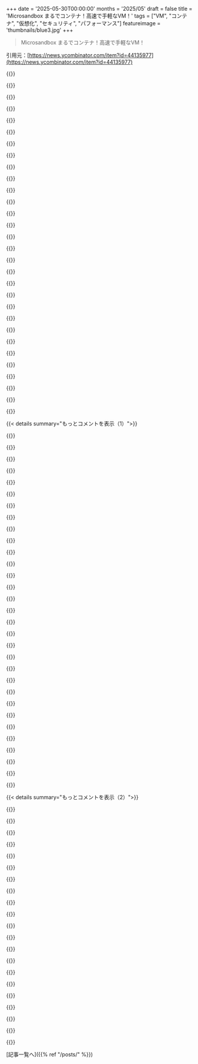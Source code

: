 +++
date = '2025-05-30T00:00:00'
months = '2025/05'
draft = false
title = 'Microsandbox まるでコンテナ！高速で手軽なVM！'
tags = ["VM", "コンテナ", "仮想化", "セキュリティ", "パフォーマンス"]
featureimage = 'thumbnails/blue3.jpg'
+++

> Microsandbox まるでコンテナ！高速で手軽なVM！

引用元：[https://news.ycombinator.com/item?id=44135977](https://news.ycombinator.com/item?id=44135977)




{{<matomeQuote body="これすごくいいアイデアじゃん！コンテナセキュリティの評価方法として、既知の脆弱性リストを使って環境ごとに試して防げた割合をスコアにするのはどうかな？例えばpermissions-based、jail、Docker、Microsandboxとかで試して、Microsandboxなら100%いけるかも？ハニーポットで実証するのも面白そう。RowhammerやSpectreみたいな根本的な問題もあるから、“安全”の定義も考え直す必要あるかもね。エミュレーションなしで100%安全なコンテナを見つけたいってのが動機だよ。" userName="zackmorris" createdAt="2025/05/30 18:48:29" color="#ff5c5c">}}




{{<matomeQuote body="セキュアなコンテナランタイム（悪意のあるコンテナに対してね）は作れないよ。だって基盤がLinux Kernelだから。Linuxコンテナをちゃんとしたサンドボックスにする唯一の方法は、使えるsyscall APIを大幅に制限すること。でもそれだと、すぐに汎用性がなくなっちゃうんだ。「どんなワークロードでも乗せられる汎用プラットフォーム」じゃなくて、用途ごとに調整が必要な特別なものになっちゃう。だから仮想化が必要なんだよ。ちゃんと強化されてメモリ安全なOSが登場するまでは、それが唯一の方法だね。もしそういうOSができても、Linuxホスト上でMicroVMs動かすより速いかは分かんないけどね" userName="bjackman" createdAt="2025/05/30 19:37:42" color="#ff5c5c">}}




{{<matomeQuote body="マルチテナントのワークロードの場合、問題は「コンテナの脆弱性」っていうより、標準的なコンテナがカーネルを共有してるってことなんだよね。だから、カーネルのLPE（ローカル権限昇格）は全部、潜在的なコンテナエスケープになる可能性があるってわけ。そういうバグは昔からいっぱいあって、それが「コンテナエスケープ」ってフラグ付けされることは稀なんだ。カーネルのLPEはコンテナを破るものだって、まあ、みんな分かってることだよね" userName="tptacek" createdAt="2025/05/30 19:38:31" color="#ff5c5c">}}




{{<matomeQuote body="＞カーネルのLPEはコンテナを破るものだって、まあ、みんな分かってることだよね<br>うん、たぶん、あらゆるカーネルLPEは、ローカルマシン上の全てのセキュリティ境界を破る潜在的な可能性があるって、一般的に理解されてると思うな（だからそういうものだと見なされてる）。だってカーネルには内部セキュリティ境界がないからね。それはコンテナだけじゃなくて、ユーザー分離とか、ローカルカーネルで制御されるハードウェア仮想化とか、カーネルのプライベートな秘密とか、他の全部を含む話だよ" userName="delusional" createdAt="2025/05/31 09:41:56" color="#45d325">}}




{{<matomeQuote body="セキュアなVMMがない限り、仮想化ランタイムもコンテナと同じ問題に直面するよ。Linuxコンテナが、共有がデフォルトなLinux Kernelサービスを無理やり分割しようとしてるのが問題。それはセキュリティ設計の欠陥だよ。数億円規模の攻撃にも耐えうるっていうなら、10人のチームが3年かけても脆弱性を見つけられないような脆弱性評価か、形式的な証明を見せてくれ。それができないなら、ソフトウェアは簡単にハックされるっていうデフォルトに戻るべきだ。異常な主張には異常な証拠が必要だからね。" userName="Veserv" createdAt="2025/05/30 19:54:53" color="#ff5733">}}




{{<matomeQuote body="LPE脆弱性の大部分は、「特別に細工されたデータをsyscallでカーネルに渡してカーネルバグをトリガーする」っていう性質のものなんだ。コンテナの場合、カーネルはホストカーネルだから、ホストが侵害されちゃう。VMの場合、カーネルはゲストカーネルだから、ゲストが侵害されるだけでホストは無事だ。これはずっと狭い範囲の侵害だし、ゲストのrootがすでに攻撃者に制御されてると想定されるセキュリティモデルなら、そもそも脆弱性ですらないんだよ" userName="zrm" createdAt="2025/05/31 16:46:10" color="#45d325">}}




{{<matomeQuote body="VMサンドボックスエスケープなんて、「特別に細工されたデータをhypercall/trapでハイパーバイザに渡してハイパーバイザバグをトリガーする」だけじゃん。仮想化に本質的な優位性なんてないよ。唯一重要なのは、特権を持つホストがいかにセキュアで堅牢かだけさ。一般的にVMが有利に見える唯一の理由は、Linux Kernelがセキュリティ的にひどくて、デフォルトで共有/許可のサービス向けに設計されてるものを、人々が無理やり多重化サービスにしようとしてるからだ。でもそれも、数百万から数千万ドルもかけて中核機能やサービスに脆弱性を見つける現代の、ごく普通の脅威アクターに比べたら、大した差じゃないね。普及している脅威アクターに対して安全になる最低ラインに到達するには、高度なスキルを持つ10人のチームが3年かけても脆弱性を見つけられないような、特権マネージャーコードが必要なんだよ。近い将来の脅威アクターなんて言うまでもない" userName="Veserv" createdAt="2025/05/31 19:13:55" color="#785bff">}}




{{<matomeQuote body="君の言いたいことは分かるけど、たとえ君のVMMが数えきれないほどのC++のコードでできてて、エミュレートされたデバイスがあっても、共有モノリシックカーネルなコンテナランタイムにはないセキュリティ強化のチャンスがあるんだよ。VMMの周り（そして内部にさえ！）セキュリティ境界を作れるんだ。VMMプロセスにエスケープされても、VMMをアグレッシブにサンドボックス化することで、その価値を最小限に抑えられるようにできる。それに、C++でデバイスをエミュレートするモデルからも絶対抜け出せるよ。理想的には、VMMはVF passthroughsの管理以外、ほとんど何もすべきじゃないと思う。もちろん、そうすると問題の多くは、どうしたって完璧じゃないデバイスファームウェアに移っちゃうけど、でもそれもカーネルバグよりは緩和策が多いんだ" userName="bjackman" createdAt="2025/05/31 08:10:25" color="#45d325">}}




{{<matomeQuote body="＞ローカルカーネルで制御されるハードウェア仮想化<br>一部のアーキテクチャでは、カーネルLPEはプラットフォーム（L0/EL2）仮想化を破らないよ。<br>参考： https://news.ycombinator.com/item?id=44141164<br>L0/EL2<br>L1/EL1<br>pKVM<br>KVM<br>AX<br>Hyper-V / Xen / ESX" userName="transpute" createdAt="2025/05/31 11:25:54" color="#785bff">}}




{{<matomeQuote body="＞...使えるsyscall APIを大幅に制限すること。でもそれだと、すぐに汎用性がなくなっちゃうんだ<br>それは場合によると思うけどね。Androidはseccomp-bpfとAndroid-specific flavour of SELinux [0]でかなり成功してるし<br>＞ちゃんと強化されてメモリ安全なOS...Linuxホスト上でMicroVMs動かすより速いかは分かんないけどね<br>Andy Tanenbaumなら、Micro Kernelsで十分だって言うんじゃないかな [0] https://youtu.be/WxbOq8IGEiE" userName="ignoramous" createdAt="2025/05/30 20:21:17" color="#ff33a1">}}




{{<matomeQuote body="「VMMは安全にできない」って言ってるけど、pKVMみたいにコード量が少なくて、シリコン（ハードウェア）で隔離されてるVMMもあるんだよ。Google PixelとかHPのPCで使われてて、実績もあるんだ。HPのセキュリティ関連の動画とかも参考になるよ。" userName="transpute" createdAt="2025/05/31 01:09:04" color="#45d325">}}




{{<matomeQuote body="KVMゲストからホストに逃げられるって言うなら、証拠出してくんない？ゲストでシェルやroot権限取ってて、そこからKVMホストを攻撃できた直近3件のLinux LPEの例を挙げてみてよ。Linux LPEなんて毎年何十件も出てるんだから、簡単でしょ？" userName="tptacek" createdAt="2025/05/31 22:11:18" color="">}}




{{<matomeQuote body="ほとんどのLinuxカーネルのLPE（権限昇格の脆弱性）はね、KVMゲストの中で悪用されても、KVMホストには影響しないんだよ。" userName="tptacek" createdAt="2025/05/31 17:16:26" color="">}}




{{<matomeQuote body="デバイスファームウェアとかVMMとか、そういうアーキテクチャってどうやったらもっと安全にできるの？よくわかんないんだ。共有リソースって基本的な問題は変わらない気がするんだけど。Linuxカーネルはめちゃくちゃデカいし、”共有リソース”を小さくできれば検証はしやすいかも。でも、それはソフトだけでも同じじゃない？これってマイクロカーネルの議論と似てるよね。" userName="delusional" createdAt="2025/05/31 09:51:23" color="">}}




{{<matomeQuote body="仮想化を使ってホストを保護するコンテナランタイムは絶対に作れるよ。例えばKata containersっていうのがあるんだ。これなら普通のpodmanとかで使えるし、k8sみたいなのにも組み込めるよ。" userName="akdev1l" createdAt="2025/05/30 19:56:15" color="#785bff">}}




{{<matomeQuote body="”シリコンサポート”ってやつは、ソフトウェアより本当に安全だって保証あるの？突き詰めるとハードウェア設定だし、ハードウェアに複雑なセキュリティ機能入れるとソフトと同じバグがあるかも。しかも更新大変でしょ。" userName="delusional" createdAt="2025/05/31 09:46:00" color="">}}




{{<matomeQuote body="コンテナエスケープだとカーネル権限になっちゃうけど、VMMエスケープならVMM権限で、システムによっては権限を最小限にできるんだ。ioMMUでデバイスパススルーのリスクも減らせるかも。VMMエスケープ後も、VMMをしっかりサンドボックスすればカーネルへの攻撃範囲は狭まるよ。これってマイクロカーネルの話に似てるけど、DockerからセキュアなVMプラットフォームへの道は現実的なステップがあるのに対して、Dockerからマイクロカーネルへの道は全部書き換えが必要で無理ゲーってこと！" userName="bjackman" createdAt="2025/05/31 10:14:49" color="#38d3d3">}}




{{<matomeQuote body="gVisorもあるよ。あれは全てのシステムコールを、Goで書かれたらしいけどGoogleにとっては十分安全だと思われてるレイヤーを通して実行してるんだ。" userName="carlhjerpe" createdAt="2025/05/30 21:52:02" color="#ff33a1">}}




{{<matomeQuote body="Linux LPEがゲストからホストに直接つながるなんて的外れだよ。それはiMessage RCEから直接カーネル攻略できるか聞くようなもの。普通はRCEからLPEやエスケープにつなげるんだ。ハイパーバイザーがハック不可能？そんな特別な証拠ない主張はやめてよ。VMエスケープがあって、ゲストのコード実行と組み合わせられるってのが俺の言いたいこと。セキュリティは境界の質次第。Linuxカーネルのひどいセキュリティ作った連中が、名前変えただけで同じ問題を解決できるとは思えないね。" userName="Veserv" createdAt="2025/06/01 00:05:07" color="#45d325">}}




{{<matomeQuote body="gVisorって仮想化使ってるんだ．" userName="bjackman" createdAt="2025/05/31 08:17:19" color="">}}




{{<matomeQuote body="なんか，すれ違ってるだけかな？俺は，Linuxカーネルのセキュリティモデルだとゲスト→ホストへの脱出は簡単だって君が言ってるって読んだけど（そんなことないよね）．もし同意なら，同意ってことで，掲示板のあいまいさのせいってことにしとこうよ．" userName="tptacek" createdAt="2025/06/01 00:42:31" color="#ff5c5c">}}




{{<matomeQuote body="＞Android<br>そうなんだよ．Androidはめっちゃ制約があるからできてるけど柔軟性ないよ．テキトーなアプリを動かすのは多分苦労するね．<br>＞Micro Kernelsでもうまくいくんじゃないか<br>うん，こっちはいい方向．多くのカーネル仕事はLinuxにマイクロカーネルの利点を後付けしようとしてる．「マイクロカーネル使え」は非現実的だよ．IMOね．" userName="bjackman" createdAt="2025/05/31 08:16:57" color="#45d325">}}




{{<matomeQuote body="＞この”シリコンサポート”がソフトウェアより安全だって保証はあるの？<br>セキュリティは脅威モデル次第だよ．目標は最高特権レベルのコードを減らすことなんだ．NitroとかApple T2みたいな具体例があるね．攻撃対象領域を減らすのは終わりのないプロセスだよ．<br>＞ハードウェアはソフトウェアと全く同じバグの影響を受けるけど，アップデートは難しいんでしょ<br>ハードウェアもバグるけど，マイクロコードでアップデートできることもあるんだ．" userName="transpute" createdAt="2025/05/31 11:00:47" color="#ff5c5c">}}




{{<matomeQuote body="VMにも攻撃対象はあるけどコンテナとは全然違うよ．コンテナは名前空間でセキュリティシステムじゃないんだ．Seacompとかで強化できるけどrootを捨てないコンテナが多いし，docker privilegedでホスト侵入できた例もあるんだ．名前空間は単体じゃセキュリティ境界じゃないよ．コンテナの方がVMより攻撃対象はるかに大きいね．" userName="nyrikki" createdAt="2025/05/31 00:26:38" color="#785bff">}}




{{<matomeQuote body="そうは思わないな？そんなに複雑じゃないよ．ほとんどのLPEはローカルカーネルを取るんだ．KVMのセキュリティモデルは信頼できないローカル（ゲスト）カーネルを想定してる．KVMを危殆化させるには，根本的なアーキテクチャ上の欠陥（稀）か，KVM自体のバグ（これも稀）が必要なんだ．" userName="tptacek" createdAt="2025/05/31 23:55:05" color="#ff33a1">}}




{{<matomeQuote body="syscallインターフェースはhypercallインターフェースよりずっと攻撃対象が多いんだ．既存のアプリケーションを動かしたいなら，既存のsyscallインターフェースを実装しないといけない．仮想化の利点は，syscallインターフェースがホストカーネルの高い特権レベルじゃなくて，ゲストカーネルの低い特権レベルで実装されるってことなんだ．" userName="zrm" createdAt="2025/05/31 20:42:31" color="#45d325">}}




{{<matomeQuote body="＞ホストを守るために仮想化を使うコンテナランタイム<br>そうだね，”コンテナ”って言った時，俺はほんとは”共有カーネルコンテナ”って意味だったんだ．<br>＞理論的にはコンテナランタイムをk8sみたいなものに押し込めることができる<br>うん，これ実際k8sでサポートされてるよ．全く信頼できないワークロードを動かすのが合理的かってのは別の話だけどね．でも，すごく良い多層防御機能に見えるのは確かだ．" userName="bjackman" createdAt="2025/05/31 08:28:34" color="#ff5733">}}




{{<matomeQuote body="＞それが現実世界で次のステップがある道じゃない<br>どうやらまた理論と実践の話に戻ったみたいだね．<br>＞DockerからセキュアなVMプラットフォームへの道は，妥当な段階的ステップがたくさんある<br>それが妥当に見える理由は，VMの歴史があるから．昔たくさんのVMがあったけど，パフォーマンスとかで捨てられたんだ．cgroupsはVMみたいなセキュリティ境界を目指したわけじゃないから，”失敗”じゃないよ．" userName="delusional" createdAt="2025/05/31 15:31:54" color="#ff5c5c">}}




{{<matomeQuote body="マシンの設定構成がめちゃくちゃ見たいなー．dockerとかsystemdで起動するものって，セキュリティレベルを大きく変える設定がいっぱいあるからさ．これが分かれば，何をしなきゃいけないかとか，どんな設定がどんなリスクにつながるのかが超分かりやすくなるはず．要は，網羅的な調査結果がめっちゃ見たいんだよね．" userName="godelski" createdAt="2025/05/30 20:06:52" color="#38d3d3">}}




{{<matomeQuote body="ちょっと話それるんだけどさ，そもそもさ，なんで普通のVMって起動にそんなに時間かかるの？少なくともWindowsだと，なんか動き出すまでに数秒かかるじゃん． BIOSの最初の命令が実行される前，ウィンドウが出る前の，何も始まってない状態の遅さについて知りたいんだ．カーネルやファームウェア初期化の話じゃないよ．なんでそんなに待たされるの？" userName="dataflow" createdAt="2025/05/30 15:13:39" color="">}}




{{< details summary="もっとコメントを表示（1）">}}

{{<matomeQuote body="つまりさー，ほぼゼロからコンピューター起動してるってことだから，まあ分かるっちゃ分かるんだよね．メモリ割り当てて，仮想CPU起動して，デバイス初期化して，BIOS/UEFIチェック走らせて，ハードウェア列挙してー，みたいな全部をエミュレートしながらやらなきゃいけないからさ．これって”実機”でやるより遅くなりがちじゃん．セキュリティのための処理もあると思うな，メモリページをゼロクリアするとかさ，そういうのも時間かかるし．VMがほとんどのハードウェアを使うなら，起動時間は実機とそんな変わらないよ．" userName="diggan" createdAt="2025/05/30 15:43:27" color="">}}




{{<matomeQuote body="＞（9725の引用）<br>それは聞いてないんだよ．BIOSの最初の命令が実行されるまで，ウィンドウが出るまでの時間がなぜかかるのか知りたいんだ．君の説明は，その後の話で，それはもう分かってるし聞いてない．" userName="dataflow" createdAt="2025/05/30 16:00:54" color="">}}




{{<matomeQuote body="Linuxカーnelは最適化で速くなるけど，標準だと遅延要素あり．VMはUEFI/CSMでの仮想HW準備にも時間かかる．WSL2は専用カーnelで速い．OSサービス起動などもある．解決策として，AmazonのFirecrackerは初期状態ロードでミリ秒起動．WindowsのHyper VはUEFIやディスクアクセスが遅い傾向だし，Linuxの最適化カーnelも少ないみたい．<br>[https://firecracker-microvm.github.io/](https://firecracker-microvm.github.io/)" userName="jeroenhd" createdAt="2025/05/30 15:53:52" color="#38d3d3">}}




{{<matomeQuote body="VMが何してるかとか，どのVMMソフト使ってるかとか，何も情報がないんだけどさ，俺の推測だと，OSとかVMMがVMのために事前にメモリ確保してるんじゃないか？これって他のプロセスのメモリをページアウトしたりする可能性があって，それが時間かかってるのかも．タスクマネージャーで見たら，その時メモリ使用量とかページング活動がぴょこっと増えてるか分かると思うよ．それにWindows自体にも，VM起動時に何が起きてるか教えてくれるプロファイラーがあるはずだし．" userName="drewg123" createdAt="2025/05/30 16:47:56" color="">}}




{{<matomeQuote body="それは俺が聞いてることじゃないんだよ．BIOS自体のたった1つの命令を実行するまでにも時間がかかるって話をしてるんだ．ウィンドウが出てくるまでにも時間がかかるし，VMを一時停止するなんてこともできない（まだ始まってすらいないから）．君が説明してるのは，その後の話で，それはもう理解してるし聞いてないんだよ．" userName="dataflow" createdAt="2025/05/30 16:46:50" color="">}}




{{<matomeQuote body="どのVMソフト使ってるか，もっと詳しく情報出す必要があると思うな．VirtualBoxだと君が言ってること，めっちゃ顕著だし，古いバージョンではそんな遅延なかったんだよ．だからそれって，そのVMソフトの問題だけで，”普通のVM全般”の問題じゃないのかもね．" userName="orev" createdAt="2025/05/30 16:08:17" color="">}}




{{<matomeQuote body="主にWindows上のVirtualBoxだよ．昔他のVMもそんなにめちゃくちゃ速かった印象はないけどね（多少は速かったかも）（WSL2は除くとして）．ページファイル無効，空きRAMたっぷり，ゲストRAM割り当て量も関係なし．だからそれらは問題じゃない．VirtualBox自体がその時間に何か遅いことしてるみたいで，それが何なのか分からないんだ．" userName="dataflow" createdAt="2025/05/30 16:51:01" color="">}}




{{<matomeQuote body="VM自体を作るのは速いよ．何を実行するかによるね．Unikernel VMは数ミリ秒で起動できるんだ．例えばOSvをチェックしてみて．" userName="speed_spread" createdAt="2025/05/30 16:39:49" color="">}}




{{<matomeQuote body="うん、主にVirtualBoxのこと聞いてるよ。なんであんなに時間かかる間、何やってるのか全然わかんなくて。まぁ他のVMs（例えばHyper-Vとか）もそんな劇的に違うわけじゃないと思うけどね（WSL2は置いといて）。" userName="dataflow" createdAt="2025/05/30 16:12:48" color="">}}




{{<matomeQuote body="そう、君が遅いって言ってるのは汎用ハイパーバイザーだからだよ。普通のVMは仮想ハードウェアとか色々模倣して、CPUが最初は16 bit modeで起動したり、ゲストOSが64 bit modeにするのを待ったり、起動ディスクを探したりする。x86で動くようにする昔からのやり方だけど、仮想環境でx86-64動かすだけなら、ゲストカーネル制御できれば最初から64bit modeにしたり、直接起動したりできて、こんなこと要らないんだ。" userName="akdev1l" createdAt="2025/05/30 20:27:44" color="#45d325">}}




{{<matomeQuote body="Windows Defender無効にしてもう一回やってみて。" userName="_factor" createdAt="2025/05/30 16:23:43" color="">}}




{{<matomeQuote body="なんかVirtualBoxがWindows上でHyper-Vと相性悪いって思い出した。関連しそうなフォーラム投稿［0］を見つけたよ。Hyper-V問題でビルドシステムをDockerに移してVirtualBoxをやめたことがあったな、数年前だけど。［0］ https://forums.virtualbox.org/viewtopic.php?t=112113" userName="gopher_space" createdAt="2025/05/30 21:06:07" color="#ff33a1">}}




{{<matomeQuote body="ただ推測してるだけ？それとも実際に俺が言ってる遅延がこれ（か何か他のこと）の結果として消えるのを見たことある？だって俺もうこれ（そう、全部、kernel mode driversもね）やったけど、絶対それが問題じゃないもん。" userName="dataflow" createdAt="2025/05/30 16:32:54" color="">}}




{{<matomeQuote body="”ME can also control various aspects of the Virtualization Engine directly over the ME Command Interface（MECI）。”<br>https://en.wikichip.org/wiki/intel/management_engine" userName="hnuser123456" createdAt="2025/06/03 16:40:25" color="#45d325">}}




{{<matomeQuote body="それはgreen-turtleの問題で、ゲストが実際に命令を実行し始めてから関係ある話だよ。オレはそれより前の時点の話をしてるんだ。" userName="dataflow" createdAt="2025/05/30 21:08:44" color="">}}




{{<matomeQuote body="Linuxだとさ、VMのメモリ割り当てって、4KページでGB単位のRAMを割り当てようとすると遅くなることがあるんだ。でも1GBずつ割り当てる方法があって、これでめちゃくちゃ速くなるんだよ。Windowsにも似たようなのあるだろうね。" userName="BobbyTables2" createdAt="2025/05/31 00:13:45" color="#45d325">}}




{{<matomeQuote body="返信側の擁護だけど、あんたの最初の質問がすごく漠然としててさ、みんな当たり前のことを想定するしかなかったんだよ。" userName="bityard" createdAt="2025/05/30 16:49:11" color="">}}




{{<matomeQuote body="なぜか返信に返信できないんだけどさ。VirtualBoxをプロファイルしてみることを強くおすすめするよ。推測よりはるかにいいからね。" userName="drewg123" createdAt="2025/05/30 16:55:41" color="">}}




{{<matomeQuote body="昔のSubversionの話。ファイルオープン数を減らしたら、Linuxで2〜3倍、Windowsで10倍速くなったんだ。特にWindowsはfopenがめちゃくちゃ遅くて、ウイルススキャンが原因かもって経験談だよ。コーヒー休憩後に時間余るくらいだったね。" userName="hinkley" createdAt="2025/05/30 17:17:07" color="#ff5733">}}




{{<matomeQuote body="答えは、そんな必要はないってことだよ。実際、仮想マシンってのは、ホントは必要ないたくさんのものをエミュレートしようとしてるんだ。互換性のためにやってるだけなんだけどね。起動速度に最適化されてて、一般的なレガシーソフトウェアをサポートする必要がないハイパーバイザーを作れば、＜従来数秒かかるVMと異なり、Firecrackerは125msで起動可能＞ってことになるわけ。" userName="akdev1l" createdAt="2025/05/30 19:58:51" color="#ff5c5c">}}




{{<matomeQuote body="SSDでWindows Server Coreを試してみて。VMが数秒で起動するのを見たことあるよ。64-bit以外のサポートとかDefenderとかを削れば、もっとさらに絞り込めるよ。" userName="jiggawatts" createdAt="2025/05/30 22:25:45" color="#ff5733">}}




{{<matomeQuote body="それVirtualBoxの問題みたいだね。オレはHyper-V使ってるけど、GUIのUbuntu 22にはXRDP経由で10秒で繋がるし、Ubuntu 22サーバーには起動から3秒でSSHできるよ。" userName="dist-epoch" createdAt="2025/05/30 17:43:25" color="#785bff">}}




{{<matomeQuote body="ベアVMってのはBIOSを持たない場合があって、ホストCPUとOSがサポートするパーティショニングだけなんだ。従来のOS互換性のためのレガシーPCハードウェアスタックのエミュレーションは別の話。ゲストOSがカスタム設計されてて、既知のトポロジーのベアVMで起動するように作られてれば、めちゃくちゃ速く起動できるんだよ。" userName="speed_spread" createdAt="2025/05/31 21:56:41" color="">}}




{{<matomeQuote body="オレもいつも同じこと疑問に思ってたんだ。調べてみたことはないけど、少なくともDefenderが一役買ってるとしても驚かないかな。オレの経験からすると、DefenderはWindows全体の遅さの大きな原因だからね。" userName="bonki" createdAt="2025/05/31 09:23:14" color="">}}




{{<matomeQuote body="いや違うよ。x86 VMを扱う時のBIOSの最初の命令は16ビットモードのコードなんだ。仮想環境ってのはBIOSとかそんなの全然要らないんだよね。qemuのdirect kernel bootingで試してみると良いよ、Firecrackerみたいな特殊なハイパーバイザー使わなくても、かなり遅延をスキップできるのが分かるよ。" userName="akdev1l" createdAt="2025/05/30 21:02:36" color="#ff5733">}}




{{<matomeQuote body="サンクス！俺がmicrosandboxの作者だよ。プロジェクトについて何か知りたいことあったら言ってね。このプロジェクトは、自分のマシンからマイクロVMをDockerコンテナ使うのと同じくらい簡単にするために作ったんだ。何でも質問してくれよ。" userName="appcypher" createdAt="2025/05/30 14:11:40" color="#ff33a1">}}




{{<matomeQuote body="すごい良いね！これ、俺が作ってる分散/非中央集権型ソフトウェアテストネットワーク（Valet Network）にめちゃくちゃ役に立ちそうだよ…。質問なんだけど、ネットワーキングってどうなってるの？マイクロVMがパブリックIPアドレスだけにアクセスできるように制限できる？（ローカルネットワークのIPアドレスにはアクセスできないようにできるってこと）" userName="hugs" createdAt="2025/05/30 15:36:27" color="#785bff">}}




{{<matomeQuote body="readmeをさっと読んだだけなんだけど、いくつか詳しく知りたい質問があるんだ。<br>どうしてそんなに速いの？従来のVMと比べて何かトレードオフしてる？VMの隔離が破られる可能性ってある？<br>その中でGUIって動かせるの？<br>これって新しいVagrantみたいだって思う？<br>データのやり取り（入出力）はどうやるの？" userName="0cf8612b2e1e" createdAt="2025/05/30 14:56:50" color="#ff5c5c">}}




{{<matomeQuote body="＞ どうしてそんなに速いの？従来のVMとトレードオフしてる？VMの隔離が侵害される可能性は？<br>軽量VMでFirecrackerと同じ技術。トレードオフや隔離については、軽量化とセキュリティのバランスを考慮する必要があるかもね。<br>＞ GUIは動かせる？<br>今は無理だけど、将来可能にする予定だよ。<br>＞ これを新しいVagrantだと思う？<br>Docker for VMsに近い。開発・運用向けだよ。<br>＞ データの入出力はどうやるの？<br>SDKやサーバーを使って。コマンド実行結果取得や、将来ファイルも。" userName="appcypher" createdAt="2025/05/30 15:11:55" color="#785bff">}}




{{<matomeQuote body="うん！`scope` プロパティを使えばできるよ。詳しくはこのGitHubリンクを見てみて。" userName="appcypher" createdAt="2025/05/30 16:03:04" color="#45d325">}}

{{</details>}}




{{< details summary="もっとコメントを表示（2）">}}

{{<matomeQuote body="このマイクロVMのアーキテクチャってFirecrackerと比べてどう違うの？" userName="catlifeonmars" createdAt="2025/05/31 03:39:46" color="#ff5733">}}




{{<matomeQuote body="今試してるんだけど有望だね。Pythonライブラリでサンドボックスを長時間起動したいんだけど、`Error: Sandbox is not started. Call start() first` エラーが時々出るんだ。<br>サンドボックスを長く起動しておく推奨方法はある？`async with` じゃないパターンで、クラスインスタンスとして作って複数回呼び出したいんだ。" userName="simonw" createdAt="2025/05/30 19:55:27" color="#ff5733">}}




{{<matomeQuote body="サンクス！sandboxfileでそれ（scopeプロパティのことと思われる）を使う例ってある？（あと、このプロジェクト、マジでクールだね。すごい仕事だよ！）" userName="hugs" createdAt="2025/05/30 17:09:35" color="#785bff">}}




{{<matomeQuote body="ねー、appcypherさん、このプロジェクト超クールじゃん！ね、聞きたいんだけどさ、これの元になってるMicroVMの機能って、OCIランタイムインターフェース持ってる？もしそうなら、DockerとかPodmanで使われてるruncとかcrunの代わりに使えるのかな？" userName="codethief" createdAt="2025/05/30 22:39:17" color="#ff5733">}}




{{<matomeQuote body="Docker for VMsとかNative Containers（ostree）はどうかって話とか、別のスレッドからの引用で、WASM/WASIをMicroVMで動かすことについて、最小のMicroVMは何か、Firecrackerやmicrosandboxのメリットは何かって疑問が出てたよ。" userName="westurner" createdAt="2025/05/30 15:57:05" color="#38d3d3">}}




{{<matomeQuote body="ううん、まだだよ。あったらいいね" userName="Nypro" createdAt="2025/05/30 23:14:34" color="">}}




{{<matomeQuote body="これ使ってノートブック作れるかなって思うんだけどどう？Jupyter clientの管理ってマジ大変なんだよね" userName="nikolamus" createdAt="2025/05/31 14:26:47" color="">}}




{{<matomeQuote body="コメント9764の質問への回答ね。最小のWASM/WASI向けMicroVMはwasmtime入りのイメージとかで作れるんじゃないかな。FirecrackerやmicrosandboxでWASM動かすメリットは、より強い隔離とか、レガシーなものを並行して動かせることとかだと思うよ。" userName="appcypher" createdAt="2025/05/30 16:24:26" color="#785bff">}}




{{<matomeQuote body="アイデアはいいなって思うよ。でもさ、”bullet proof”（完璧）なセキュリティって言ってるけど、VMから脱出するエクスプロイトとかあるじゃん。そういうのって検討したの？" userName="spicybright" createdAt="2025/05/31 05:11:17" color="#ff5733">}}




{{<matomeQuote body="Ubuntuのラップトップで、それぞれネットワーク設定が別で、GUIパススルーもできて、軽量で、セキュリティも考慮しつつ、COWでディスク共有もできるような、ほぼネイティブ速度の隔離環境が欲しいんだけど。gnome-boxesは重いし、今Podmanで試してるけどネットワークが大変。この用途でmicrosandboxはPodmanより何かいいことある？" userName="nqzero" createdAt="2025/05/30 17:48:27" color="#ff5733">}}




{{<matomeQuote body="macOSでのサポート状況はどうなの？" userName="simonw" createdAt="2025/05/30 15:48:12" color="">}}




{{<matomeQuote body="いいね！理解が合ってるなら、これでバックエンドをオンデマンドで立ち上げられるってこと？サポートする言語リスト、野心的ですごいね！<br>（追記）新しい言語サポートを追加するための、しっかりした貢献者ガイドがあると助かるな。今あるのはこれだけど。" userName="esafak" createdAt="2025/05/30 14:56:23" color="#38d3d3">}}




{{<matomeQuote body="いろんなぶっ飛んだネットワーク設定に関する質問が大量に来る準備はできてる？" userName="Hilift" createdAt="2025/05/30 23:29:31" color="">}}




{{<matomeQuote body="Dockerでできること全部Microsandboxでもできるの？それともコンテナの方が合ってる場合もある？<br>ローンチおめでとう！" userName="wolfhumble" createdAt="2025/05/30 17:38:14" color="">}}




{{<matomeQuote body="すごい技術だね、でもGitHubのリンクみたいに、Windowsが実際に対応してからそういう主張した方がいいんじゃないかな…" userName="int_19h" createdAt="2025/05/31 21:15:47" color="">}}




{{<matomeQuote body="すごいプロジェクトじゃん。話それるけど、READMEの「Use Cases」セクションの画像って実際のアプリから？クリーンなUIデザイン好きだな。" userName="nulld3v" createdAt="2025/05/31 04:54:05" color="">}}




{{<matomeQuote body="似てるね。うちは内部でlibkrunを使ってるよ。FirecrackerチームはmacOS実装には興味なさそうなんだ。" userName="appcypher" createdAt="2025/05/31 10:08:47" color="#ff5c5c">}}




{{<matomeQuote body="Kata Containersとどう違うか説明してくれる？[0] あれもOCI対応でmicroVM動かせるし、Firecrackerとか別のハイパーバイザー選べるんだよね。<br>[0] https://katacontainers.io/" userName="meander_water" createdAt="2025/05/31 06:23:27" color="#ff5733">}}




{{<matomeQuote body="“async with”は単なるシンタックスシュガーだよ。“__aenter__”とか“__aexit__”を手動で呼ぶことも全然できる。AsyncExitStackを使って、“__aenter__”を手動で呼んでから“enter_async_context”、終わったら“aclose”を呼ぶとかもね。“aclose”メソッドがあるなら、これはアンチパターンじゃないと思うけど。https://docs.python.org/3/library/contextlib.html#contextlib..." userName="gcharbonnier" createdAt="2025/05/30 21:39:01" color="#38d3d3">}}




{{<matomeQuote body="そうだね。`with`コンテキストマネージャーをスキップして、startとstopを自分で呼べるよ。<br>ここにその例があるよ：https://github.com/microsandbox/microsandbox/blob/0c13fc27ab..." userName="appcypher" createdAt="2025/05/30 21:29:51" color="#ff33a1">}}

{{</details>}}



[記事一覧へ]({{% ref "/posts/" %}})
